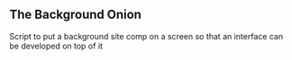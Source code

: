 ## The Background Onion

Script to put a background site comp on a screen so that an interface can be developed on top of it
